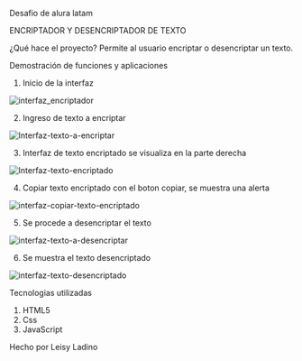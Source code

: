 Desafio de alura latam 

ENCRIPTADOR Y DESENCRIPTADOR DE TEXTO

¿Qué hace el proyecto?
Permite al usuario encriptar o desencriptar un texto.

Demostración de funciones y aplicaciones

1. Inicio de la interfaz

![interfaz_encriptador](https://github.com/user-attachments/assets/500ce907-7bcc-4491-bdde-e4a61201c79e)

2. Ingreso de texto a encriptar

![Interfaz-texto-a-encriptar](https://github.com/user-attachments/assets/be0a4464-606e-4dfa-91eb-e800c8f0fc97)

3. Interfaz de texto encriptado se visualiza en la parte derecha

![Interfaz-texto-encriptado](https://github.com/user-attachments/assets/9cd813b9-adab-4210-b614-317f7397ef79)

4. Copiar texto encriptado con el boton copiar, se muestra una alerta

![interfaz-copiar-texto-encriptado](https://github.com/user-attachments/assets/6e5b8759-ea15-4e04-912a-600262f147c6)

5. Se procede a desencriptar el texto 

![interfaz-texto-a-desencriptar](https://github.com/user-attachments/assets/20b95b0f-f24d-4edd-bb11-014b8157df18)

6. Se muestra el texto desencriptado
   
![interfaz-texto-desencriptado](https://github.com/user-attachments/assets/b1180d62-cf3f-4c35-958e-09113b377dc8)

Tecnologias utilizadas
1. HTML5
2. Css
3. JavaScript


Hecho por Leisy Ladino
